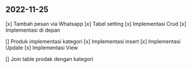 ## 2022-11-25
  [x] Tambah pesan via Whatsapp
    [x] Tabel setting
    [x] Implementasi Crud
    [x] Implementasi di depan

  [] Produk implementasi kategori
    [x] Implementasi insert
    [x] Implementasi Update
    [x] Implementasi View

  [] Join table prodak dengan kategori